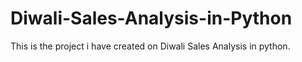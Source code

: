 # Diwali-Sales-Analysis-in-Python

This is the project i have created on Diwali Sales Analysis in python.
